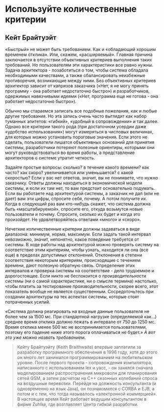 # Используйте количественные критерии

## Кейт Брайтуэйт

«Быстрый» не может быть требованием. Как и «обладающий хорошим
временем отклика». Или, скажем, «расширяемый». Главная причина
заключается в отсутствии объективных критериев выполнения таких требований.
Но пользователям эти характеристики все равно нужны. Задача
архитектора - позаботиться о том, чтобы система обладала необходимыми
качествами, а также сбалансировать неизбежные противоречия, возникающие
между ними. Без объективных критериев архитектор зависит от капризов
заказчика («Нет, я не могу принять программу - она работает
недостаточно быстро») и разработчиков, одержимых навязчивыми идеями («Нет,
программа еще не готова - она работает недостаточно быстро»).

Обычно мы стараемся записать все подобные пожелания, как и любые
другие требования. Но эта запись очень часто выглядит как набор туманных
эпитетов: «гибкий», «удобный в сопровождении» и так далее. Однако все
критерии такого рода (при достаточном усердии даже «удобство
использования») могут измеряться в числовых величинах, для которых можно
установить пороговые значения. Если этого не сделать, пользователи лишатся
объективных оснований для принятия системы, разработчики потеряют
полезные ориентиры, которыми они могут руководствоваться во время
работы, а представление архитекторов о системе утратит четкость.

Задайте простые вопросы: сколько? в течение какого времени? как часто?
как скоро? увеличивается или уменьшается? с какой скоростью? Если у вас
нет ответов, значит, вы не понимаете, что нужно заказчику. Ответы должны
находиться в экономической модели системы, и если их там нет, то вам
предстоит основательно подумать. Если вы работаете над архитектурой системы,
а заказчик не дал (или не дает) вам эти цифры, спросите себя, почему. А
потом получите их. Когда в следующий раз вам кто-нибудь скажет, что система
должна быть «масштабируемой», спросите его, откуда возьмутся новые
пользователи и почему. Спросите, сколько их будет и когда это произойдет. Не
удовлетворяйтесь ответами «много» и «скоро».

Нечеткие количественные критерии должны задаваться в виде диапазона:
минимум, норма, максимум. Если задать такой интервал невозможно,
значит, непонятно, какое поведение требуется от системы. В ходе работы над
архитектурой можно проверять систему на соответствие этим критериям,
чтобы узнать, находится ли она (все еще) в пределах допустимых
отклонений. Отклонения в степени соответствия некоторым критериям,
происходящие с течением времени, дают полезную обратную связь. Определение этих
интервалов и проверка системы на соответствие - дело трудоемкое и
дорогостоящее. Если никто не беспокоится о _производительности_ системы (ни
о самой характеристике, ни о смысле термина) настолько, чтобы платить за
тестирование производительности, скорее всего, этот показатель вообще не
является существенным. Сосредоточьтесь при создании архитектуры на тех
аспектах системы, которые стоят потраченных усилий.

«Система должна реагировать на входные данные пользователя не более чем
за 1500 мс. При стандартной нагрузке (определяемой как...) среднее время
отклика должно лежать в интервале от 750 до 1250 мс. Время отклика менее
500 мс не воспринимается пользователями, поэтому его падение ниже этого
порога оплачиваться не будет.» _А вот это уже можно назвать требованием._

> Кейту Брайтуэйту (Keith Braithwaite) впервые заплатили за разработку программного обеспечения в 1996 году, хотя до этого он много лет занимался программированием на любительском уровне. После первого проекта - сопровождения компилятора, написанного с использованием lex и уасс, - он занялся сначала моделированием распространения микроволн для планирования сетей GSM, а затем расчетом на C++ сезонных колебаний спроса на воздушные перевозки. Перейдя на должность консультанта (и одновременно на язык Java), он познакомился с CORBA и EJB, а потом и с тем, что тогда называлось «электронной коммерцией». В настоящее время Кейт работает ведущим консультантом в фирме Zuhlke, где возглавляет Центр гибкой разработки.